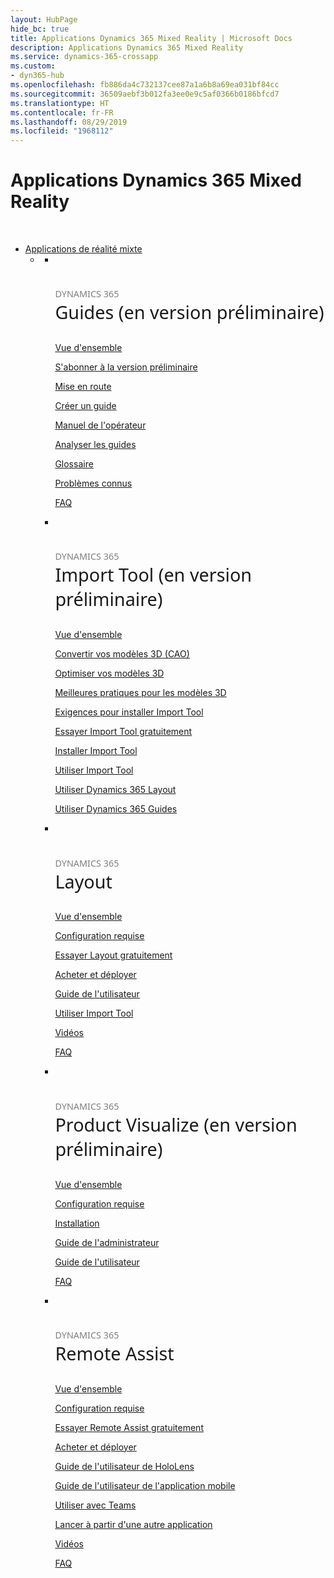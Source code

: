 ```yaml
---
layout: HubPage
hide_bc: true
title: Applications Dynamics 365 Mixed Reality | Microsoft Docs
description: Applications Dynamics 365 Mixed Reality
ms.service: dynamics-365-crossapp
ms.custom:
- dyn365-hub
ms.openlocfilehash: fb886da4c732137cee87a1a6b8a69ea031bf84cc
ms.sourcegitcommit: 36509aebf3b012fa3ee0e9c5af0366b0186bfcd7
ms.translationtype: HT
ms.contentlocale: fr-FR
ms.lasthandoff: 08/29/2019
ms.locfileid: "1968112"
---
```

<div id="main" class="v2">
    <div class="container">
        <h1 class="">Applications Dynamics 365 Mixed Reality</h1>
        <p>&#160;</p>
        <ul class="pivots">
            <li>
                <a href="#mixed-reality-apps">Applications de réalité mixte</a>
                <ul id="mixed-reality-apps" class="cardsF">
                    <li>
                        <a data-default="true" href="#mr-sub"></a>
                        <ul id="mr-sub" class="cardsF">
                            <li>
                                <div class="cardSize">
                                    <div class="cardPadding">
                                        <div class="card">
                                            <div class="cardImageOuter">
                                                <div class="cardImage">
                                                    <img alt="" src="/dynamics365/images/Guides_outline_36px_blue.svg">
                                                </div>
                                            </div>
                                            <div class="cardText">
                                                <h3 style="font-size: 1.8rem; font-weight: 500; font-family: segoe-ui, Segoe UI, Segoe WP, Frutiger, Helvetica Neue, Helvetica, sans-serif"><span style="font-size: 50%; color: #7f7f7f">DYNAMICS 365</span><br />Guides (en version préliminaire)</h3>
                                                <p><a href="/dynamics365/mixed-reality/guides/index">Vue d'ensemble</a></p>
                                                <p><a href="/dynamics365/mixed-reality/guides/setup">S'abonner à la version préliminaire</a></p>
                                                <p><a href="/dynamics365/mixed-reality/guides/get-started">Mise en route</a></p>
                                                <p><a href="/dynamics365/mixed-reality/guides/authoring-overview">Créer un guide</a></p>
                                                <p><a href="/dynamics365/mixed-reality/guides/operator-guide">Manuel de l'opérateur</a></p>
                                                <p><a href="/dynamics365/mixed-reality/guides/analytics-guide">Analyser les guides</a></p>
                                                <p><a href="/dynamics365/mixed-reality/guides/glossary">Glossaire</a></p>
                                                <p><a href="/dynamics365/mixed-reality/guides/known-issues">Problèmes connus</a></p>
                                                <p><a href="/dynamics365/mixed-reality/guides/faq">FAQ</a></p>
                                            </div>
                                        </div>
                                    </div>
                                </div>
                            </li>
                            <li>
                                <div class="cardSize">
                                    <div class="cardPadding">
                                        <div class="card">
                                            <div class="cardImageOuter">
                                                <div class="cardImage">
                                                    <img alt="" src="/dynamics365/images/ImportMixedRealityLayoutLogoExtensions-03.svg">
                                                </div>
                                            </div>
                                            <div class="cardText">
                                                <h3 style="font-size: 1.8rem; font-weight: 500; font-family: segoe-ui, Segoe UI, Segoe WP, Frutiger, Helvetica Neue, Helvetica, sans-serif"><span style="font-size: 50%; color: #7f7f7f">DYNAMICS 365</span><br />Import Tool (en version préliminaire)</h3>
                                                <p><a href="/dynamics365/mixed-reality/import-tool/index">Vue d'ensemble</a></p>
                                                <p><a href="/dynamics365/mixed-reality/import-tool/convert-models">Convertir vos modèles 3D (CAO)</a></p>
                                                <p><a href="/dynamics365/mixed-reality/import-tool/optimize-models">Optimiser vos modèles 3D</a></p>
                                                <p><a href="/dynamics365/mixed-reality/import-tool/best-practices">Meilleures pratiques pour les modèles 3D</a></p>
                                                <p><a href="/dynamics365/mixed-reality/import-tool/requirements">Exigences pour installer Import Tool</a></p>
                                                <p><a href="/dynamics365/mixed-reality/import-tool/try-import-tool-free">Essayer Import Tool gratuitement</a></p>
                                                <p><a href="/dynamics365/mixed-reality/import-tool/install">Installer Import Tool</a></p>
                                                <p><a href="/dynamics365/mixed-reality/import-tool/import-tool">Utiliser Import Tool</a></p>
                                                <p><a href="/dynamics365/mixed-reality/import-tool/layout">Utiliser Dynamics 365 Layout</a></p>
                                                <p><a href="/dynamics365/mixed-reality/import-tool/guides">Utiliser Dynamics 365 Guides</a></p>
                                            </div>
                                        </div>
                                    </div>
                                </div>
                            </li>
                            <li>
                                <div class="cardSize">
                                    <div class="cardPadding">
                                        <div class="card">
                                            <div class="cardImageOuter">
                                                <div class="cardImage">
                                                    <img alt="" src="/dynamics365/images/Layout_outline_36px_blue.svg">
                                                </div>
                                            </div>
                                            <div class="cardText">
                                                <h3 style="font-size: 1.8rem; font-weight: 500; font-family: segoe-ui, Segoe UI, Segoe WP, Frutiger, Helvetica Neue, Helvetica, sans-serif"><span style="font-size: 50%; color: #7f7f7f">DYNAMICS 365</span><br />Layout</h3>
                                                <p><a href="/dynamics365/mixed-reality/layout/index">Vue d'ensemble</a></p>
                                                <p><a href="/dynamics365/mixed-reality/layout/requirements">Configuration requise</a></p>
                                                <p><a href="/dynamics365/mixed-reality/layout/try-layout-free">Essayer Layout gratuitement</a></p>
                                                <p><a href="/dynamics365/mixed-reality/layout/buy-and-deploy">Acheter et déployer</a></p>
                                                <p><a href="/dynamics365/mixed-reality/layout/user-guide">Guide de l'utilisateur</a></p>
                                                <p><a href="/dynamics365/mixed-reality/layout/import-tool">Utiliser Import Tool</a></p>
                                                <p><a href="/dynamics365/mixed-reality/layout/videos">Vidéos</a></p>
                                                <p><a href="/dynamics365/mixed-reality/layout/faq">FAQ</a></p>
                                            </div>
                                        </div>
                                    </div>
                                </div>
                            </li>
                            <li>
                                <div class="cardSize">
                                    <div class="cardPadding">
                                        <div class="card">
                                            <div class="cardImageOuter">
                                                <div class="cardImage">
                                                    <img alt="" src="/dynamics365/images/ProductVisualize_outline_36px_blue.svg">
                                                </div>
                                            </div>
                                            <div class="cardText">
                                                <h3 style="font-size: 1.8rem; font-weight: 500; font-family: segoe-ui, Segoe UI, Segoe WP, Frutiger, Helvetica Neue, Helvetica, sans-serif"><span style="font-size: 50%; color: #7f7f7f">DYNAMICS 365</span><br />Product Visualize (en version préliminaire)</h3>
                                                <p><a href="/dynamics365/mixed-reality/product-visualize/index">Vue d'ensemble</a></p>
                                                <p><a href="/dynamics365/mixed-reality/product-visualize/requirements">Configuration requise</a></p>
                                                <p><a href="/dynamics365/mixed-reality/product-visualize/setup">Installation</a></p>
                                                <p><a href="/dynamics365/mixed-reality/product-visualize/admin-guide">Guide de l'administrateur</a></p>
                                                <p><a href="/dynamics365/mixed-reality/product-visualize/user-guide">Guide de l'utilisateur</a></p>
                                                <p><a href="/dynamics365/mixed-reality/product-visualize/faq">FAQ</a></p>
                                            </div>
                                        </div>
                                    </div>
                                </div>
                            </li>
                            <li>
                                <div class="cardSize">
                                    <div class="cardPadding">
                                        <div class="card">
                                            <div class="cardImageOuter">
                                                <div class="cardImage">
                                                    <img alt="" src="/dynamics365/images/RemoteAssist_outline_36px_blue.svg">
                                                </div>
                                            </div>
                                            <div class="cardText">
                                                <h3 style="font-size: 1.8rem; font-weight: 500; font-family: segoe-ui, Segoe UI, Segoe WP, Frutiger, Helvetica Neue, Helvetica, sans-serif"><span style="font-size: 50%; color: #7f7f7f">DYNAMICS 365</span><br />Remote Assist</h3>
                                                <p><a href="/dynamics365/mixed-reality/remote-assist/index">Vue d'ensemble</a></p>
                                                <p><a href="/dynamics365/mixed-reality/remote-assist/requirements">Configuration requise</a></p>
                                                <p><a href="/dynamics365/mixed-reality/remote-assist/try-remote-assist-free">Essayer Remote Assist gratuitement</a></p>
                                                <p><a href="/dynamics365/mixed-reality/remote-assist/buy-and-deploy">Acheter et déployer</a></p>
                                                <p><a href="/dynamics365/mixed-reality/remote-assist/user-guide">Guide de l'utilisateur de HoloLens</a></p>
                                                <p><a href="/dynamics365/mixed-reality/remote-assist/mobile-app/index">Guide de l'utilisateur de l'application mobile</a></p>
                                                <p><a href="/dynamics365/mixed-reality/remote-assist/use-microsoft-teams-with-remote-assist">Utiliser avec Teams</a></p>
                                                <p><a href="/dynamics365/mixed-reality/remote-assist/protocol-activation">Lancer à partir d'une autre application</a></p>
                                                <p><a href="/dynamics365/mixed-reality/remote-assist/videos">Vidéos</a></p>
                                                <p><a href="/dynamics365/mixed-reality/remote-assist/faq">FAQ</a></p>
                                            </div>
                                        </div>
                                    </div>
                                </div>
                            </li>
                        </ul>
                    </li>
                </ul>
            </li>
        </ul>
    </div>
</div>